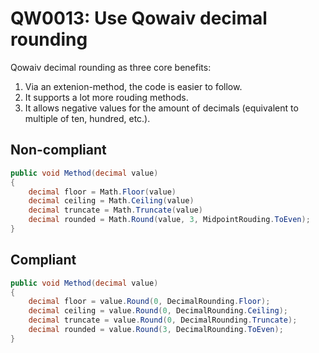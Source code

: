 ﻿# QW0013: Use Qowaiv decimal rounding

Qowaiv decimal rounding as three core benefits:
1. Via an extenion-method, the code is easier to follow.
2. It supports a lot more rouding methods.
3. It allows negative values for the amount of decimals (equivalent to multiple
   of ten, hundred, etc.).

## Non-compliant
``` C#
public void Method(decimal value)
{
    decimal floor = Math.Floor(value)
    decimal ceiling = Math.Ceiling(value)
    decimal truncate = Math.Truncate(value)
    decimal rounded = Math.Round(value, 3, MidpointRouding.ToEven);
}
```

## Compliant
``` C#
public void Method(decimal value)
{
    decimal floor = value.Round(0, DecimalRounding.Floor);
    decimal ceiling = value.Round(0, DecimalRounding.Ceiling);
    decimal truncate = value.Round(0, DecimalRounding.Truncate);
    decimal rounded = value.Round(3, DecimalRounding.ToEven);
}
```

